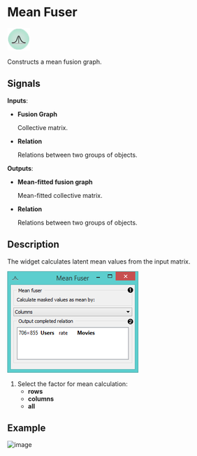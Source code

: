 Mean Fuser
==========

![Mean Fuser widget icon](icons/mean-fuser.png)

Constructs a mean fusion graph.

Signals
-------

**Inputs**:

- **Fusion Graph**

  Collective matrix.
  
- **Relation**

  Relations between two groups of objects.

**Outputs**:

- **Mean-fitted fusion graph**

  Mean-fitted collective matrix.

- **Relation**

  Relations between two groups of objects.

Description
-----------

The widget calculates latent mean values from the input matrix.

![Mean Fuser widget](images/MeanFuser-stamped.png)

1. Select the factor for mean calculation:
   - **rows**
   - **columns**
   - **all**

Example
-------



<img src="images/GEODataSets-Example2.png" alt="image" width="600">
